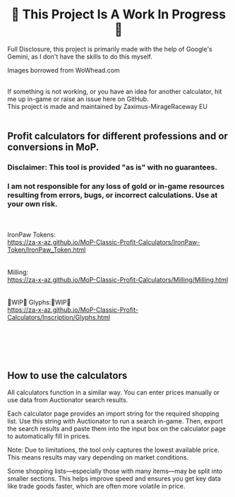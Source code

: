 <h1 align="center"><strong>🚧 This Project Is A Work In Progress 🚧</strong></h1>  

Full Disclosure, this project is primarily made with the help of Google's Gemini, as I don't have the skills to do this myself.  
  
Images borrowed from WoWhead.com<br><br>  
  
  
If something is not working, or you have an idea for another calculator, hit me up in-game or raise an issue here on GitHub.  
This project is made and maintained by Zaximus-MirageRaceway EU  <br><br>
  
  
  
## Profit calculators for different professions and or conversions in MoP.  
### Disclaimer: This tool is provided "as is" with no guarantees.  
### I am not responsible for any loss of gold or in-game resources resulting from errors, bugs, or incorrect calculations. Use at your own risk.  <br>

  
<br><br> IronPaw Tokens:  
https://za-x-az.github.io/MoP-Classic-Profit-Calculators/IronPaw-Token/IronPaw_Token.html  
<br><br> Milling:  
https://za-x-az.github.io/MoP-Classic-Profit-Calculators/Milling/Milling.html  
<br><br>🚧WIP🚧 Glyphs:🚧WIP🚧  
https://za-x-az.github.io/MoP-Classic-Profit-Calculators/Inscription/Glyphs.html  


<br>  
<br>  
<br>  
<br>  



## How to use the calculators

All calculators function in a similar way. You can enter prices manually or use data from Auctionator search results.  

Each calculator page provides an import string for the required shopping list. Use this string with Auctionator to run a search in-game. Then, export the search results and paste them into the input box on the calculator page to automatically fill in prices.  

Note: Due to limitations, the tool only captures the lowest available price. This means results may vary depending on market conditions.  

Some shopping lists—especially those with many items—may be split into smaller sections. This helps improve speed and ensures you get key data like trade goods faster, which are often more volatile in price.  
